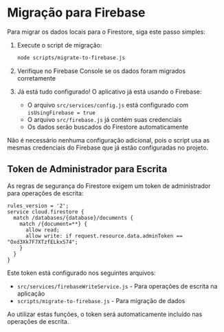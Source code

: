 # Migração para Firebase

Para migrar os dados locais para o Firestore, siga este passo simples:

1. Execute o script de migração:

   ```bash
   node scripts/migrate-to-firebase.js
   ```

2. Verifique no Firebase Console se os dados foram migrados corretamente

3. Já está tudo configurado! O aplicativo já está usando o Firebase:
   - O arquivo `src/services/config.js` está configurado com `isUsingFirebase = true`
   - O arquivo `src/firebase.js` já contém suas credenciais
   - Os dados serão buscados do Firestore automaticamente

Não é necessário nenhuma configuração adicional, pois o script usa as mesmas credenciais do Firebase que já estão configuradas no projeto.

## Token de Administrador para Escrita

As regras de segurança do Firestore exigem um token de administrador para operações de escrita:

```
rules_version = '2';
service cloud.firestore {
  match /databases/{database}/documents {
    match /{document=**} {
      allow read;
      allow write: if request.resource.data.adminToken == "Oxd3Xk7F7XTzfELkxS74";
    }
  }
}
```

Este token está configurado nos seguintes arquivos:

- `src/services/firebaseWriteService.js` - Para operações de escrita na aplicação
- `scripts/migrate-to-firebase.js` - Para migração de dados

Ao utilizar estas funções, o token será automaticamente incluído nas operações de escrita.
